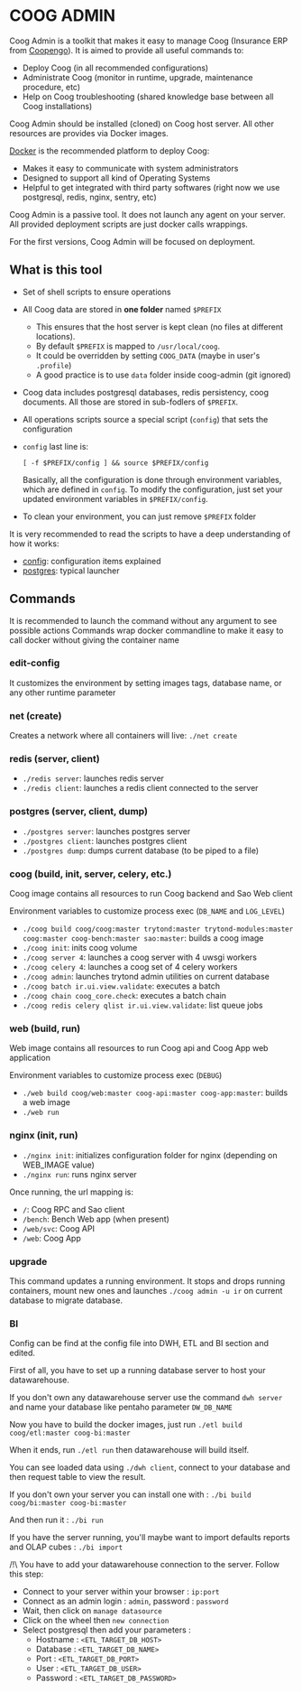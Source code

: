 # COOG ADMIN

Coog Admin is a toolkit that makes it easy to manage Coog (Insurance ERP from
[Coopengo](http://www.coopengo.com)). It is aimed to provide all useful commands to:

- Deploy Coog (in all recommended configurations)
- Administrate Coog (monitor in runtime, upgrade, maintenance procedure, etc)
- Help on Coog troubleshooting (shared knowledge base between all Coog
  installations)

Coog Admin should be installed (cloned) on Coog host server. All other resources
are provides via Docker images.

[Docker](https://www.docker.com/) is the recommended platform to deploy Coog:

- Makes it easy to communicate with system administrators
- Designed to support all kind of Operating Systems
- Helpful to get integrated with third party softwares (right now we use
  postgresql, redis, nginx, sentry, etc)

Coog Admin is a passive tool. It does not launch any agent on your server. All
provided deployment scripts are just docker calls wrappings.

For the first versions, Coog Admin will be focused on deployment.

## What is this tool

- Set of shell scripts to ensure operations
- All Coog data are stored in **one folder** named `$PREFIX`
    - This ensures that the host server is kept clean (no files at different locations).
    - By default `$PREFIX` is mapped to `/usr/local/coog`.
    - It could be overridden by setting `COOG_DATA` (maybe in user's `.profile`)
    - A good practice is to use `data` folder inside coog-admin (git ignored)
- Coog data includes postgresql databases, redis persistency, coog documents.
  All those are stored in sub-fodlers of `$PREFIX`.
- All operations scripts source a special script (`config`) that sets the
  configuration
- `config` last line is:

  ```
  [ -f $PREFIX/config ] && source $PREFIX/config
  ```
  Basically, all the configuration is done through environment variables, which
  are defined in `config`. To modify the configuration, just set your updated
  environment variables in `$PREFIX/config`.
- To clean your environment, you can just remove `$PREFIX` folder

It is very recommended to read the scripts to have a deep understanding of how
it works:

- [config](https://github.com/coopengo/coog-admin/blob/master/config): configuration
  items explained
- [postgres](https://github.com/coopengo/coog-admin/blob/master/postgres):
  typical launcher

## Commands

It is recommended to launch the command without any argument to see possible actions
Commands wrap docker commandline to make it easy to call docker without giving the container name

### edit-config

It customizes the environment by setting images tags, database name, or any other runtime parameter

### net (create)

Creates a network where all containers will live: `./net create`

### redis (server, client)

- `./redis server`: launches redis server
- `./redis client`: launches a redis client connected to the server

### postgres (server, client, dump)

- `./postgres server`: launches postgres server
- `./postgres client`: launches postgres client
- `./postgres dump`: dumps current database (to be piped to a file)

### coog (build, init, server, celery, etc.)

Coog image contains all resources to run Coog backend and Sao Web client

Environment variables to customize process exec (`DB_NAME` and `LOG_LEVEL`)

- `./coog build coog/coog:master trytond:master trytond-modules:master coog:master coog-bench:master sao:master`: builds a coog image
- `./coog init`: inits coog volume
- `./coog server 4`: launches a coog server with 4 uwsgi workers
- `./coog celery 4`: launches a coog set of 4 celery workers
- `./coog admin`: launches trytond admin utilities on current database
- `./coog batch ir.ui.view.validate`: executes a batch
- `./coog chain coog_core.check`: executes a batch chain
- `./coog redis celery qlist ir.ui.view.validate`: list queue jobs

### web (build, run)

Web image contains all resources to run Coog api and Coog App web application

Environment variables to customize process exec (`DEBUG`)

- `./web build coog/web:master coog-api:master coog-app:master`: builds a web image
- `./web run`

### nginx (init, run)

- `./nginx init`: initializes configuration folder for nginx (depending on WEB_IMAGE value)
- `./nginx run`: runs nginx server

Once running, the url mapping is:
- `/`: Coog RPC and Sao client
- `/bench`: Bench Web app (when present)
- `/web/svc`: Coog API
- `/web`: Coog App

### upgrade

This command updates a running environment. It stops and drops running containers, mount new ones and launches `./coog admin -u ir` on current database to migrate database.

### BI

Config can be find at the config file into DWH, ETL and BI section and edited.

First of all, you have to set up a running database server to host your datawarehouse.

If you don't own any datawarehouse server use the command `dwh server` and name your database
like pentaho parameter `DW_DB_NAME`

Now you have to build the docker images, just run 
`./etl build coog/etl:master coog-bi:master`

When it ends, run `./etl run` then datawarehouse will build itself.

You can see loaded data using `./dwh client`, connect to your database and then
request table to view the result.

If you don't own your server you can install one with :
`./bi build coog/bi:master coog-bi:master`

And then run it :
`./bi run`

If you have the server running, you'll maybe want to import defaults reports
and OLAP cubes : `./bi import`


/!\ You have to add your datawarehouse connection to the server. Follow this
step:
 - Connect to your server within your browser : `ip:port`
 - Connect as an admin login : `admin`, password : `password`
 - Wait, then click on `manage datasource`
 - Click on the wheel then `new connection`
 - Select postgresql then add your parameters :
    - Hostname : `<ETL_TARGET_DB_HOST>`
    - Database : `<ETL_TARGET_DB_NAME>`
    - Port : `<ETL_TARGET_DB_PORT>`
    - User : `<ETL_TARGET_DB_USER>`
    - Password : `<ETL_TARGET_DB_PASSWORD>`
